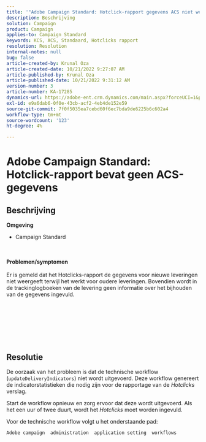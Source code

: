 ```yaml
---
title: '"Adobe Campaign Standard: Hotclick-rapport gegevens ACS niet weergeven'
description: Beschrijving
solution: Campaign
product: Campaign
applies-to: Campaign Standard
keywords: KCS, ACS, Standaard, Hotclicks rapport
resolution: Resolution
internal-notes: null
bug: false
article-created-by: Krunal Oza
article-created-date: 10/21/2022 9:27:07 AM
article-published-by: Krunal Oza
article-published-date: 10/21/2022 9:31:12 AM
version-number: 3
article-number: KA-17285
dynamics-url: https://adobe-ent.crm.dynamics.com/main.aspx?forceUCI=1&pagetype=entityrecord&etn=knowledgearticle&id=610d9583-2251-ed11-bba2-0022480867fb
exl-id: e9a6dab6-0f0e-43cb-acf2-4eb4de152e59
source-git-commit: 7f0f5035ea7cebd60f6ec7bda9de6225b6c602a4
workflow-type: tm+mt
source-wordcount: '123'
ht-degree: 4%

---
```


# Adobe Campaign Standard: Hotclick-rapport bevat geen ACS-gegevens

## Beschrijving

<b>Omgeving</b>
- Campaign Standard

<br> <br><b>Problemen/symptomen</b><br> <br>Er is gemeld dat het Hotclicks-rapport de gegevens voor nieuwe leveringen niet weergeeft terwijl het werkt voor oudere leveringen. Bovendien wordt in de trackinglogboeken van de levering geen informatie over het bijhouden van de gegevens ingevuld.<br> <br>

<br> <br>

<br> 

## Resolutie


De oorzaak van het probleem is dat de technische workflow (`updateDeliveryIndicators`) niet wordt uitgevoerd. Deze workflow genereert de indicatorstatistieken die nodig zijn voor de rapportage van de *Hotclicks* verslag.

Start de workflow opnieuw en zorg ervoor dat deze wordt uitgevoerd. Als het een uur of twee duurt, wordt het *Hotclicks* moet worden ingevuld.



Voor de technische workflow volgt u het onderstaande pad:

`Adobe campaign  administration  application setting  workflows`
